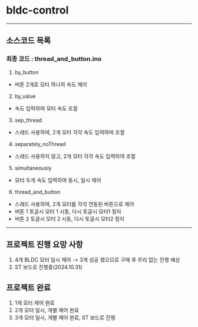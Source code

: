 # bldc-control

---

## 소스코드 목록
### 최종 코드 : thread_and_button.ino
1. by_button
- 버튼 2개로 모터 하나의 속도 제어

2. by_value
- 속도 입력하여 모터 속도 조절

3. sep_thread
- 스레드 사용하여, 2개 모터 각각 속도 입력하여 조절

4. separately_noThread
- 스레드 사용하지 않고, 2개 모터 각각 속도 입력하여 조절

5. simultaneously
- 모터 두개 속도 입력하여 동시, 일시 제어

6. thread_and_button
- 스레드 사용하여, 2개 모터를 각각 연동된 버튼으로 제어
- 버튼 1 토글시 모터 1 시동, 다시 토글시 모터1 정지
- 버튼 2 토글시 모터 2 시동, 다시 토글시 모터2 정지

--- 

## 프로젝트 진행 요망 사항
1. 4개 BLDC 모터 일시 제어 -> 3개 성공 했으므로 구매 후 무리 없는 진행 예상
2. ST 보드로 진행중(2024.10.31)

## 프로젝트 완료
1. 1개 모터 제어 완료
2. 2개 모터 일시, 개별 제어 완료
3. 3개 모터 일시, 개별 제어 완료, ST 보드로 진행
